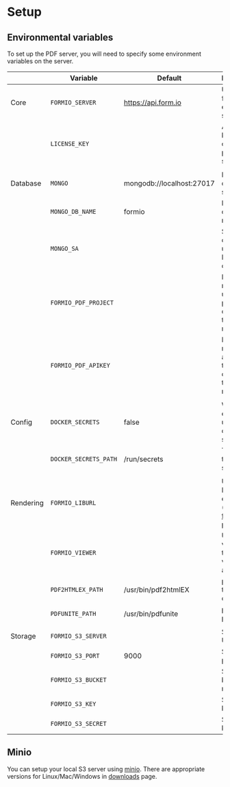# Setup

## Environmental variables

To set up the PDF server, you will need to specify some environment variables on the server.

|           |  Variable               | Default                   | Description |
|-----------|-------------------------|---------------------------|-------------|
| Core      | `FORMIO_SERVER`         | https://api.form.io       | URL of the formio-enterprise server.
|           | `LICENSE_KEY`           |                           | A license key that contains pdfServer scope.
|           |                         |                           |
| Database  | `MONGO`                 | mongodb://localhost:27017 | Mongo connection string
|           | `MONGO_DB_NAME`         | formio                    | Mongo database name
|           | `MONGO_SA`              |                           | SA certificate if using SSL DB connection
|           | `FORMIO_PDF_PROJECT`    |                           | If not using mongo, the url of the project containing the pdf resource.
|           | `FORMIO_PDF_APIKEY`     |                           | If not using mongo, an api key for the project containing the pdf resource.
|           |                         |                           |
| Config    | `DOCKER_SECRETS`        | false                     | Whether to enable using docker secrets.
|           | `DOCKER_SECRETS_PATH`   | /run/secrets              | The path to the docker secrets.
|           |                         |                           |
| Rendering | `FORMIO_LIBURL`         |                           | URL of the PDF front-end library (see [formio-pdf](https://github.com/formio/formio-pdf))
|           | `FORMIO_VIEWER`         |                           | URL to a version of the pdf viewer application
|           | `PDF2HTMLEX_PATH`       | /usr/bin/pdf2htmlEX       | path to pdf to html converter
|           | `PDFUNITE_PATH`         | /usr/bin/pdfunite         | path to pdfunite
|           |                         |                           |
| Storage   | `FORMIO_S3_SERVER`      |                           | S3 server URL
|           | `FORMIO_S3_PORT`        | 9000                      | S3 server port
|           | `FORMIO_S3_BUCKET`      |                           | S3 server bucket name
|           | `FORMIO_S3_KEY`         |                           | S3 access key
|           | `FORMIO_S3_SECRET`      |                           | S3 secret key

## Minio
You can setup your local S3 server using [minio](https://www.minio.io/).
There are appropriate versions for Linux/Mac/Windows in [downloads](https://www.minio.io/downloads.html) page.
